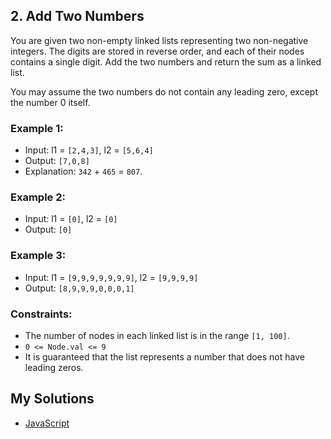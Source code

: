 ## 2. Add Two Numbers

You are given two non-empty linked lists representing two non-negative integers. The digits are stored in reverse order, and each of their nodes contains a single digit. Add the two numbers and return the sum as a linked list.

You may assume the two numbers do not contain any leading zero, except the number 0 itself.

### Example 1:
-   Input: l1 = `[2,4,3]`, l2 = `[5,6,4]`
-   Output: `[7,0,8]`
-   Explanation: `342` + `465` = `807`.

### Example 2:
-   Input: l1 = `[0]`, l2 = `[0]`
-   Output: `[0]`

### Example 3:
-   Input: l1 = `[9,9,9,9,9,9,9]`, l2 = `[9,9,9,9]`
-   Output: `[8,9,9,9,0,0,0,1]`

### Constraints:
-   The number of nodes in each linked list is in the range `[1, 100]`.
-   `0 <= Node.val <= 9`
-   It is guaranteed that the list represents a number that does not have leading zeros.

## My Solutions
- [JavaScript]('0002-Add-Two-Numbers.js') 